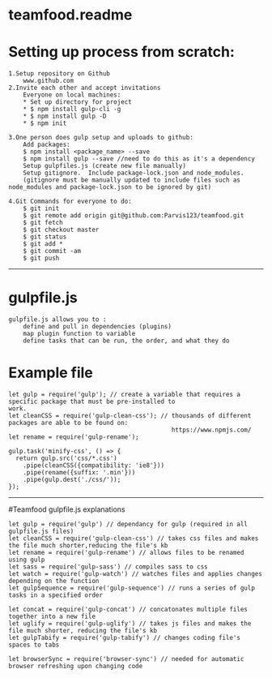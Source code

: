 # teamfood.readme


# Setting up process from scratch:

	1.Setup repository on Github
		www.github.com
	2.Invite each other and accept invitations
		Everyone on local machines:
		* Set up directory for project
		* $ npm install gulp-cli -g
		* $ npm install gulp -D
		* $ npm init

	3.One person does gulp setup and uploads to github:
		Add packages:
		$ npm install <package_name> --save
		$ npm install gulp --save //need to do this as it's a dependency
		Setup gulpfiles.js (create new file manually)
		Setup gitignore.  Include package-lock.json and node_modules.
		(gitignore must be manually updated to include files such as node_modules and package-lock.json to be ignored by git)

	4.Git Commands for everyone to do:
		$ git init
		$ git remote add origin git@github.com:Parvis123/teamfood.git
		$ git fetch
		$ git checkout master
		$ git status
		$ git add *
		$ git commit -am
		$ git push

----------------------------------------------------------------------------------------------------------------------

# gulpfile.js
	gulpfile.js allows you to :
		define and pull in dependencies (plugins)
		map plugin function to variable
		define tasks that can be run, the order, and what they do

# Example file 

	let gulp = require('gulp'); // create a variable that requires a specific package that must be pre-installed to								   work.
	let cleanCSS = require('gulp-clean-css'); // thousands of different packages are able to be found on: 
												 https://www.npmjs.com/
	let rename = require('gulp-rename');

	gulp.task('minify-css', () => {
	  return gulp.src('css/*.css')
	    .pipe(cleanCSS({compatibility: 'ie8'}))
	    .pipe(rename({suffix: '.min'}))
	    .pipe(gulp.dest('./css/'));
	});

----------------------------------------------------------------------------------------------------------------------

#Teamfood gulpfile.js explanations

	let gulp = require('gulp') // dependancy for gulp (required in all gulpfile.js files)
	let cleanCSS = require('gulp-clean-css') // takes css files and makes the file much shorter,reducing the file's kb
	let rename = require('gulp-rename') // allows files to be renamed using gulp
	let sass = require('gulp-sass') // compiles sass to css
	let watch = require('gulp-watch') // watches files and applies changes depending on the function
	let gulpSequence = require('gulp-sequence') // runs a series of gulp tasks in a specified order

	let concat = require('gulp-concat') // concatonates multiple files together into a new file
	let uglify = require('gulp-uglify') // takes js files and makes the file much shorter, reducing the file's kb
	let gulpTabify = require('gulp-tabify') // changes coding file's spaces to tabs

	let browserSync = require('browser-sync') // needed for automatic browser refreshing upon changing code
